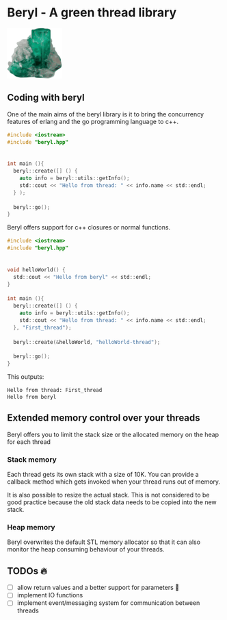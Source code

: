 # Beryl - A green thread library


![beryl icon](img/berylsvg.png)


## Coding with beryl

One of the main aims of the beryl library is it to bring the concurrency features of erlang and the go programming language to c++.
```c
#include <iostream>
#include "beryl.hpp"


int main (){
  beryl::create([] () {
    auto info = beryl::utils::getInfo();
    std::cout << "Hello from thread: " << info.name << std::endl;
  } );

  beryl::go();  
}
```


Beryl offers support for c++ closures or normal functions.

```c
#include <iostream>
#include "beryl.hpp"


void helloWorld() {
  std::cout << "Hello from beryl" << std::endl;
}

int main (){
  beryl::create([] () {
    auto info = beryl::utils::getInfo();
    std::cout << "Hello from thread: " << info.name << std::endl;
  }, "First_thread");

  beryl::create(&helloWorld, "helloWorld-thread");

  beryl::go();  
}
```
This outputs:

```
Hello from thread: First_thread
Hello from beryl
```



## Extended memory control over your threads

Beryl offers you to limit the stack size or the allocated memory on the heap
for each thread

### Stack memory
Each thread gets its own stack with a size of 10K.
You can provide a callback method which gets invoked when your thread
runs out of memory.

It is also possible to resize the actual stack.
This is not considered to be good practice because the
old stack data needs to be copied into the new stack.

### Heap memory

Beryl overwrites the default STL memory allocator so that it can
also monitor the heap consuming behaviour of your threads.


## TODOs :fire:

- [ ] allow return values and a better support for parameters :construction:
- [ ] implement IO functions
- [ ] implement event/messaging system for communication between threads
